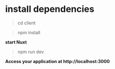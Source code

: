 
# install dependencies
> cd client

> npm install

**start Nuxt**
> npm run dev

**Access your application at http://localhost:3000**
